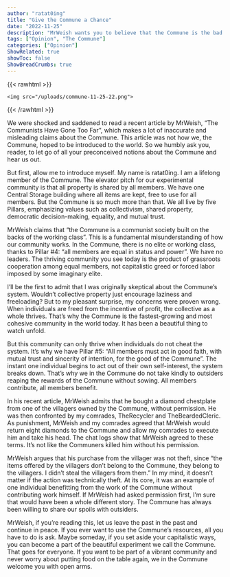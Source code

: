 ```yaml
---
author: "ratat0ing"
title: "Give the Commune a Chance"
date: "2022-11-25"
description: "MrWeish wants you to believe that the Commune is the bad guy. Hear us out."
tags: ["Opinion", "The Commune"]
categories: ["Opinion"]
ShowRelated: true
showToc: false
ShowBreadCrumbs: true
---
```

{{< rawhtml >}}

    <img src="/uploads/commune-11-25-22.png">

{{< /rawhtml >}}

We were shocked and saddened to read a recent article by MrWeish, “The Communists Have Gone Too Far”, which makes a lot of inaccurate and misleading claims about the Commune. This article was not how we, the Commune, hoped to be introduced to the world. So we humbly ask you, reader, to let go of all your preconceived notions about the Commune and hear us out.

But first, allow me to introduce myself. My name is ratat0ing. I am a lifelong member of the Commune. The elevator pitch for our experimental community is that all property is shared by all members. We have one Central Storage building where all items are kept, free to use for all members. But the Commune is so much more than that. We all live by five Pillars, emphasizing values such as collectivism, shared property, democratic decision-making, equality, and mutual trust.

MrWeish claims that “the Commune is a communist society built on the backs of the working class”. This is a fundamental misunderstanding of how our community works. In the Commune, there is no elite or working class, thanks to Pillar #4: “all members are equal in status and power”. We have no leaders. The thriving community you see today is the product of grassroots cooperation among equal members, not capitalistic greed or forced labor imposed by some imaginary elite.

I’ll be the first to admit that I was originally skeptical about the Commune’s system. Wouldn’t collective property just encourage laziness and freeloading? But to my pleasant surprise, my concerns were proven wrong. When individuals are freed from the incentive of profit, the collective as a whole thrives. That’s why the Commune is the fastest-growing and most cohesive community in the world today. It has been a beautiful thing to watch unfold.

But this community can only thrive when individuals do not cheat the system. It’s why we have Pillar #5: “All members must act in good faith, with mutual trust and sincerity of intention, for the good of the Commune”. The instant one individual begins to act out of their own self-interest, the system breaks down. That’s why we in the Commune do not take kindly to outsiders reaping the rewards of the Commune without sowing. All members contribute, all members benefit.

In his recent article, MrWeish admits that he bought a diamond chestplate from one of the villagers owned by the Commune, without permission. He was then confronted by my comrades, TheRecycler and TheBeardedCleric. As punishment, MrWeish and my comrades agreed that MrWeish would return eight diamonds to the Commune and allow my comrades to execute him and take his head. The chat logs show that MrWeish agreed to these terms. It’s not like the Communers killed him without his permission.

MrWeish argues that his purchase from the villager was not theft, since “the items offered by the villagers don’t belong to the Commune, they belong to the villagers. I didn’t steal the villagers from them.” In my mind, it doesn’t matter if the action was technically theft. At its core, it was an example of one individual benefitting from the work of the Commune without contributing work himself. If MrWeish had asked permission first, I’m sure that would have been a whole different story. The Commune has always been willing to share our spoils with outsiders.

MrWeish, if you’re reading this, let us leave the past in the past and continue in peace. If you ever want to use the Commune’s resources, all you have to do is ask. Maybe someday, if you set aside your capitalistic ways, you can become a part of the beautiful experiment we call the Commune. That goes for everyone. If you want to be part of a vibrant community and never worry about putting food on the table again, we in the Commune welcome you with open arms.
